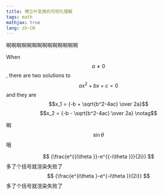 ```yaml
---
title: 傅立叶变换的可视化理解
tags: math
mathjax: true
lang: zh-CN
---
```


啊啊啊啊啊啊啊啊啊啊啊啊啊啊
<!--more-->


When $$a \ne 0$$, there are two solutions to $$ax^2 + bx + c = 0$$ and they are
$$x_1 = {-b + \sqrt{b^2-4ac} \over 2a}$$
$$x_2 = {-b - \sqrt{b^2-4ac} \over 2a} \notag$$


啊$$\sin \theta $$哦

$$ {\frac{e^{{i\theta }}-e^{{-i\theta }}}{2i}} $$ 多了个括号就渲染失败了
$$ {\frac{e^{i\theta }-e^{-i\theta }}{2i}} $$ 多了个括号就渲染失败了
 
